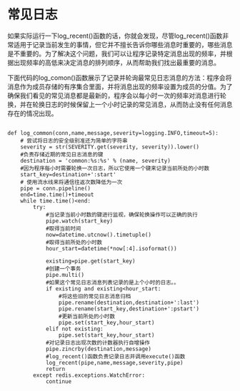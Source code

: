 # 常见日志

如果实际运行一下log\_recent\(\)函数的话，你就会发现，尽管log\_recent\(\)函数非常适用于记录当前发生的事情，但它并不擅长告诉你哪些消息时重要的，哪些消息是不重要的。为了解决这个问题，我们可以让程序记录特定消息出现的频率，并根据出现频率的高低来决定消息的排列顺序，从而帮助我们找出最重要的消息。

下面代码的log\_comon\(\)函数展示了记录并轮询最常见日志消息的方法：程序会将消息作为成员存储的有序集合里面，并将消息出现的频率设置为成员的分值。为了确保我们看见的常见消息都是最新的，程序会以每小时一次的频率对消息进行轮换，并在轮换日志的时候保留上一个小时记录的常见消息，从而防止没有任何消息存在的情况出现。

```

def log_common(conn,name,message,severity=logging.INFO,timeout=5):
    # 尝试将日志的安全级别准还为简单的字符串
    severity = str(SEVERITY.get(severity, severity)).lower()
    #负责存储近期的常见日志消息的键
    destination = 'common:%s:%s' % (name, severity)
    #因为程序每小时需要轮换一次日志，所以它使用一个键来记录当前所处的小时数
    start_key=destination+':start'
    # 使用流水线来将通信往返次数降低为一次
    pipe = conn.pipeline()
    end=time.time()+timeout
    while time.time()<end:
        try:
            #当记录当前小时数的键进行监视，确保轮换操作可以正确的执行
            pipe.watch(start_key)
            #取得当前时间
            now=datetime.utcnow().timetuple()
            #取得当前所处的小时数
            hour_start=datetime(*now[:4].isoformat())

            existing=pipe.get(start_key)
            #创建一个事务
            pipe.multi()
            #如果这个常见日志消息列表记录的是上个小时的日志。。
            if existing and existing<hour_start:
                #将这些旧的常见日志消息归档
                pipe.rename(destination,destination+':last')
                pipe.rename(start_key,destination+':pstart')
                #更新当前所处的小时数
                pipe.set(start_key,hour_start)
            elif not existing:
                pipe.set(start_key,hour_start)
            #对记录日志出现次数的计数器执行自增操作
            pipe.zincrby(destination,message)
            #log_recent()函数负责记录日志并调用execute()函数
            log_recent(pipe,name,message,severity,pipe)
            return
        except redis.exceptions.WatchError:
            continue
```



